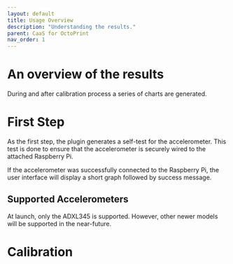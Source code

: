```yaml
---
layout: default
title: Usage Overview 
description: "Understanding the results."
parent: CaaS for OctoPrint
nav_order: 1
---
```

# An overview of the results 
During and after calibration process a series of charts are generated.

# First Step
As the first step, the plugin generates a self-test for the accelerometer. This test is done to ensure that the accelerometer is securely wired to the attached Raspberry Pi.

If the accelerometer was successfully connected to the Raspberry Pi, the user interface will display a short graph followed by success message. 

## Supported Accelerometers
At launch, only the ADXL345 is supported. However, other newer models will be supported in the near-future.

# Calibration